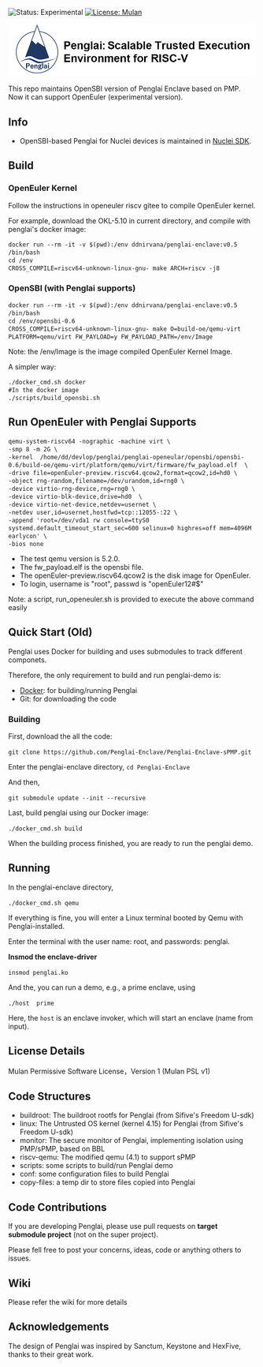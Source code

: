 ![Status: Experimental](https://img.shields.io/badge/Version-Experimental-green.svg)
[![License: Mulan](https://img.shields.io/badge/license-Mulan-brightgreen.svg)](https://license.coscl.org.cn/MulanPSL)


![Penglai Header](docs/images/penglai_hdr.jpg)


This repo maintains OpenSBI version of Penglai Enclave based on PMP.
Now it can support OpenEuler (experimental version).

## Info

- OpenSBI-based Penglai for Nuclei devices is maintained in [Nuclei SDK](https://github.com/Nuclei-Software/nuclei-linux-sdk/tree/dev_flash_penglai_spmp).

## Build

### OpenEuler Kernel

Follow the instructions in openeuler riscv gitee to compile OpenEuler kernel.

For example, download the OKL-5.10 in current directory, and compile with penglai's docker image:

	docker run --rm -it -v $(pwd):/env ddnirvana/penglai-enclave:v0.5 /bin/bash
	cd /env
	CROSS_COMPILE=riscv64-unknown-linux-gnu- make ARCH=riscv -j8

### OpenSBI (with Penglai supports)

	docker run --rm -it -v $(pwd):/env ddnirvana/penglai-enclave:v0.5 /bin/bash
	cd /env/opensbi-0.6
	CROSS_COMPILE=riscv64-unknown-linux-gnu- make O=build-oe/qemu-virt PLATFORM=qemu/virt FW_PAYLOAD=y FW_PAYLOAD_PATH=/env/Image

Note: the /env/Image is the image compiled OpenEuler Kernel Image.

A simpler way:

	./docker_cmd.sh docker
	#In the docker image
	./scripts/build_opensbi.sh

## Run OpenEuler with Penglai Supports

	qemu-system-riscv64 -nographic -machine virt \
	-smp 8 -m 2G \
	-kernel  /home/dd/devlop/penglai/penglai-openeular/opensbi/opensbi-0.6/build-oe/qemu-virt/platform/qemu/virt/firmware/fw_payload.elf  \
	-drive file=openEuler-preview.riscv64.qcow2,format=qcow2,id=hd0 \
	-object rng-random,filename=/dev/urandom,id=rng0 \
	-device virtio-rng-device,rng=rng0 \
	-device virtio-blk-device,drive=hd0  \
	-device virtio-net-device,netdev=usernet \
	-netdev user,id=usernet,hostfwd=tcp::12055-:22 \
	-append 'root=/dev/vda1 rw console=ttyS0 systemd.default_timeout_start_sec=600 selinux=0 highres=off mem=4096M earlycon' \
	-bios none


- The test qemu version is 5.2.0.
- The fw_payload.elf is the opensbi file.
- The openEuler-preview.riscv64.qcow2 is the disk image for OpenEuler.
- To login, username is "root", passwd is "openEuler12#$"

Note: a script, run_openeuler.sh is provided to execute the above command easily



## Quick Start (Old)

Penglai uses Docker for building and uses submodules to track different componets.

Therefore, the only requirement to build and run penglai-demo is:

- [Docker](https://docs.docker.com): for building/running Penglai
- Git: for downloading the code

### Building

First, download the all the code:

`git clone https://github.com/Penglai-Enclave/Penglai-Enclave-sPMP.git`

Enter the penglai-enclave directory, `cd Penglai-Enclave`

And then,

`git submodule update --init --recursive`

Last, build penglai using our Docker image:

`./docker_cmd.sh build`

When the building process finished, you are ready to run the penglai demo.

## Running

In the penglai-enclave directory,

`./docker_cmd.sh qemu`

If everything is fine, you will enter a Linux terminal booted by Qemu with Penglai-installed.

Enter the terminal with the user name: root, and passwords: penglai.

**Insmod the enclave-driver**

`insmod penglai.ko`

And the, you can run a demo, e.g., a prime enclave, using

`./host  prime`

Here, the  `host` is an enclave invoker, which will start an enclave (name from input).

## License Details

Mulan Permissive Software License，Version 1 (Mulan PSL v1)

## Code Structures

- buildroot: The buildroot rootfs for Penglai (from Sifive's Freedom U-sdk)
- linux: The Untrusted OS kernel (kernel 4.15) for Penglai (from Sifive's Freedom U-sdk)
- monitor: The secure monitor of Penglai, implementing isolation using PMP/sPMP, based on BBL
- riscv-qemu: The modified qemu (4.1) to support sPMP
- scripts: some scripts to build/run Penglai demo
- conf: some configuration files to build Penglai
- copy-files: a temp dir to store files copied into Penglai

## Code Contributions

If you are developing Penglai, please use pull requests on **target submodule project** (not on the super project).

Please fell free to post your concerns, ideas, code or anything others to issues.

## Wiki

Please refer the wiki for more details

## Acknowledgements

The design of Penglai was inspired by Sanctum, Keystone and HexFive, thanks to their great work.

